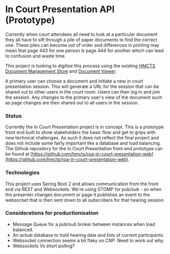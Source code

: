 # In Court Presentation API (Prototype)

Currently when court attendees all need to look at a particular document they all have to sift through a pile 
of paper documents to find the correct one. These piles can become out of order and differences in printing may
mean that page 443 for one person is page 444 for another which can lead to confusion and waste time.

This project is looking to digitise this process using the existing 
[HMCTS Document Management Store](www.github.com/hmcts/document-management-store-api) and 
[Document Viewer](www.github.com/hmcts/em-viewer-web).  

A primary user can choose a document and initiate a new in court presentation session. This will generate a URL 
for the session that can be shared out to other users in the court room. Users can then log in and join the session.
Any changes to the primary user's view of the document such as page changes are then shared out to all users in the
session.

### Status

Currently the In Court Presentation project is in concept. This is a prototype front end built to show stakeholders
the basic flow and get to grips with new technical challenges. 
As such it does not reflect the final project and does not include some fairly important like a database and load 
balancing.
The Github repository for the In Court Presentation front end prototype can be found at 
[https://github.com/hmcts/rpa-in-court-presentation-web](https://github.com/hmcts/rpa-in-court-presentation-web).

### Technologies

This project uses Spring Boot 2 and allows communication from the front end via REST and Websockets. We're using 
STOMP for pub/sub - so when the presenter changes document or page it publishes an event to the websocket that is then 
sent down to all subscribers for that hearing session.

### Considerations for productionisation

* Message Queue for a pub/sub broker between instances when load balanced.
* An actual database to hold hearing data and lists of current participants.
* Websocket connection seems a bit flaky on CNP. Need to work out why.
* Websockets Vs short polling?
